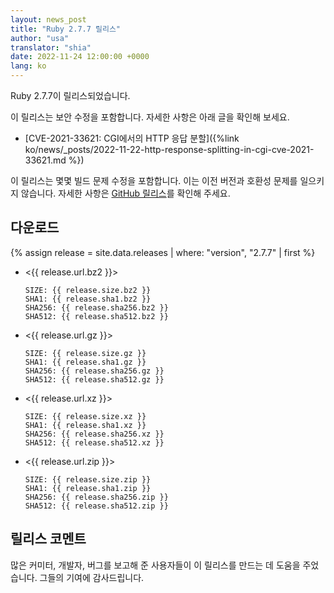 ```yaml
---
layout: news_post
title: "Ruby 2.7.7 릴리스"
author: "usa"
translator: "shia"
date: 2022-11-24 12:00:00 +0000
lang: ko
---
```


Ruby 2.7.7이 릴리스되었습니다.

이 릴리스는 보안 수정을 포함합니다.
자세한 사항은 아래 글을 확인해 보세요.

* [CVE-2021-33621: CGI에서의 HTTP 응답 분할]({%link ko/news/_posts/2022-11-22-http-response-splitting-in-cgi-cve-2021-33621.md %})

이 릴리스는 몇몇 빌드 문제 수정을 포함합니다. 이는 이전 버전과 호환성 문제를 일으키지 않습니다.
자세한 사항은 [GitHub 릴리스](https://github.com/ruby/ruby/releases/tag/v2_7_7)를 확인해 주세요.

## 다운로드

{% assign release = site.data.releases | where: "version", "2.7.7" | first %}

* <{{ release.url.bz2 }}>

      SIZE: {{ release.size.bz2 }}
      SHA1: {{ release.sha1.bz2 }}
      SHA256: {{ release.sha256.bz2 }}
      SHA512: {{ release.sha512.bz2 }}

* <{{ release.url.gz }}>

      SIZE: {{ release.size.gz }}
      SHA1: {{ release.sha1.gz }}
      SHA256: {{ release.sha256.gz }}
      SHA512: {{ release.sha512.gz }}

* <{{ release.url.xz }}>

      SIZE: {{ release.size.xz }}
      SHA1: {{ release.sha1.xz }}
      SHA256: {{ release.sha256.xz }}
      SHA512: {{ release.sha512.xz }}

* <{{ release.url.zip }}>

      SIZE: {{ release.size.zip }}
      SHA1: {{ release.sha1.zip }}
      SHA256: {{ release.sha256.zip }}
      SHA512: {{ release.sha512.zip }}

## 릴리스 코멘트

많은 커미터, 개발자, 버그를 보고해 준 사용자들이 이 릴리스를 만드는 데 도움을 주었습니다.
그들의 기여에 감사드립니다.
